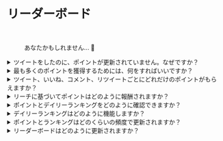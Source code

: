 # リーダーボード

<figure><img src="../../../.gitbook/assets/Prometheus_Throne.png" alt="" width="375"><figcaption><p>あなたかもしれません... 👀</p></figcaption></figure>

<details>

<summary>ツイートをしたのに、ポイントが更新されていません。なぜですか？</summary>

データは24時間ごとに更新されるため、スコアはそれに応じて更新されます。ただし、ツイートが[LunarCrush](lunarcrush.md)によってカウントされるには、一定のエンゲージメント（閲覧数、いいね、コメント、リツイート）が必要です。これにより、最大48時間の遅延が生じる場合があります。1日に投稿できるツイートの数に制限はありません。頻繁かつ一貫してツイートすることで、LunarCrushの処理遅延の影響を軽減できます。

</details>

<details>

<summary>最も多くのポイントを獲得するためには、何をすればいいですか？</summary>

シーズンで最も高いポイントを獲得するためには、毎日ランキングで上位に入ることが目標です。常に上位300人の参加者に入ることは強固な基盤を形成しますが、顕著なランクを達成することが最大のポイントを確保する成果です。

毎日のポイントを最適化するためには、次のベストプラクティスを考慮してください：

[LunarCrush](lunarcrush.md)の影響力スコアを活用する。一定の投稿スケジュールを維持する（トップインフルエンサーの場合は1日に10〜40回）。正確な$チッカーや#ハッシュタグ（#XBorg、$XBG、#XBG）を使用する。フォロワーを引き付ける価値のあるコンテンツを提供する。関連するトークン、取引所、またはNFTに関連する投稿に対して特に関与する。高品質のビジュアルを使用して視覚的な魅力を重視する。他の影響力のある個人やトークンに関連する著名な人物をタグ付けする。スパムを防ぐために不適切なハッシュタグの過度な使用は避ける。

</details>

<details>

<summary>ツイート、いいね、コメント、リツイートごとにどれだけのポイントがもらえますか？</summary>

[LunarCrush](lunarcrush.md)に依存しているため、単発のアクションに対してポイントを割り当てていません。LunarCrushは、XBorgプロジェクトへの総合的なエンゲージメントを測定し、ランキングを生成します。この日次のランキングに基づいて、プレイヤーはポイントを蓄積します。インフルエンスランキングがどのように生成されるかの詳細については、[LunarCrushのFAQ](https://lunarcrush.com/faq/how-does-lunarcrush-calculate-social-influence)を参照してください。

</details>

<details>

<summary>リーチに基づいてポイントはどのように報酬されますか？</summary>

ツイート、いいね、リツイート、コメント、フォロワーなどの累積的なエンゲージメント活動は、LunarCrushによって測定された日次のインフルエンサーランキングを決定する上で役立ちます。XBorgは、このランキングに基づいてフェーズ全体で毎日ポイントを割り当てます。フェーズの終わりまでにより高いランクを達成すると、より大きな報酬が得られます。

</details>

<details>

<summary>ポイントとデイリーランキングをどのように確認できますか？</summary>

[リーダーボード](https://xbg-challenge.xborg.com/)を訪れてください。ランキングは24時間ごとに更新されます。

</details>

<details>

<summary>デイリーランキングはどのように機能しますか？</summary>

LunarCrushによって過去24時間のランキングから計算・測定されたランキングに基づいて、毎日ポイントが与えられます。

ポイントは以下のように割り当てられます：

<img src="../../../.gitbook/assets/points_distribution.png" alt="" data-size="original">

ランクが300位を下回る場合、その日のポイントは獲得できません。しかし、このランキングの利点は、毎日新たなチャンスがあることです。

ポイントがどのように蓄積されるかについて、この説明が明確さを提供できることを願っています。

</details>

<details>

<summary>ポイントとランキングはどのくらいの頻度で更新されますか？</summary>

データの抽出は毎日行い、その日のトップ300のインフルエンサーにポイントを割り当てます。その結果、リーダーボードは24時間ごとに変更されます。

</details>

<details>

<summary>リーダーボードはどのように更新されますか？</summary>

毎日、デイリーランクに応じてポイントを獲得します。これらのポイントは毎日蓄積され、リーダーボードが編成されます。このリーダーボードは、予選またはシーズンの終了時に報酬を決定する上で重要な役割を果たします。

</details>